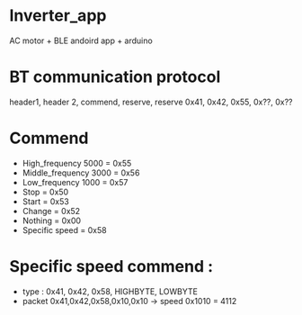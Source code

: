 # Inverter_app
AC motor + BLE andoird app + arduino

# BT communication protocol
header1, header 2, commend, reserve, reserve
0x41, 0x42, 0x55, 0x??, 0x??

# Commend
* High_frequency 5000 = 0x55
* Middle_frequency 3000 = 0x56 
* Low_frequency 1000 = 0x57  
* Stop = 0x50 
* Start = 0x53
* Change = 0x52
* Nothing = 0x00
* Specific speed = 0x58

# Specific speed commend : 
* type : 0x41, 0x42, 0x58, HIGHBYTE, LOWBYTE
* packet 0x41,0x42,0x58,0x10,0x10 -> speed 0x1010 = 4112
